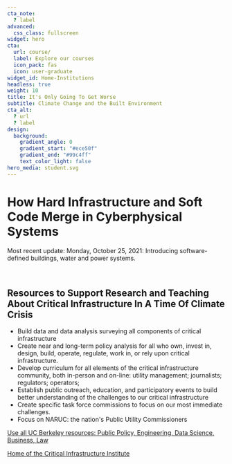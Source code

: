 ```yaml
---
cta_note:
  ? label
advanced:
  css_class: fullscreen
widget: hero
cta:
  url: course/
  label: Explore our courses
  icon_pack: fas
  icon: user-graduate
widget_id: Home-Institutions
headless: true
weight: 10
title: It's Only Going To Get Worse
subtitle: Climate Change and the Built Environment
cta_alt:
  ? url
  ? label
design:
  background:
    gradient_angle: 0
    gradient_start: "#ece50f"
    gradient_end: "#99c4ff"
    text_color_light: false
hero_media: student.svg
---
```

# How Hard Infrastructure and Soft Code Merge in Cyberphysical Systems

Most recent update: Monday, October 25, 2021: Introducing software-defined buildings, water and power systems.

<br>

## Resources to Support Research and Teaching About Critical Infrastructure In A Time Of Climate Crisis

* Build data and data analysis surveying all components of critical infrastructure
* Create near and long-term policy analysis for all who own, invest in, design, build, operate, regulate, work in, or rely upon critical infrastructure.
* Develop curriculum for all elements of the critical infrastructure community, both in-person and on-line: utility management; journalists; regulators; operators;
* Establish public outreach, education, and participatory events to build better understanding of the challenges to our critical infrastructure
* Create specific task force commissions to focus on our most immediate challenges.
* Focus on NARUC: the nation's Public Utility Commissioners

<a class="github-button" href="https://berkeley.edu" data-icon="octicon-star" data-size="large" data-show-count="true" aria-label="UC Berkeley is first in the world">Use all UC Berkeley resources: Public Policy, Engineering, Data Science, Business, Law</a><br>

<a class="github-button" href="https://https://gspp.berkeley.edu/" data-icon="octicon-star" data-size="large" data-show-count="true" aria-label="GPS">Home of the Critical Infrastructure Institute</a><script async defer src="https://buttons.github.io/buttons.js"></script>